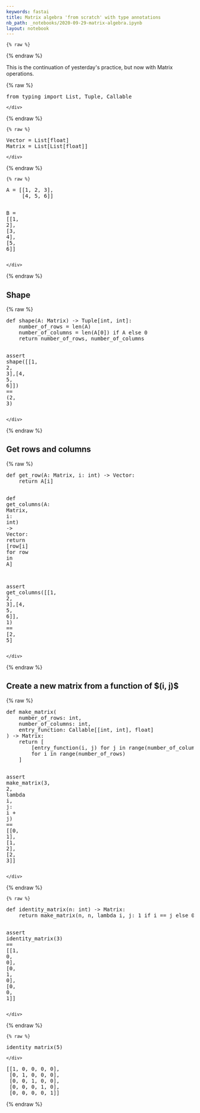 ```yaml
---
keywords: fastai
title: Matrix algebra 'from scratch' with type annotations
nb_path: _notebooks/2020-09-29-matrix-algebra.ipynb
layout: notebook
---
```


<!--
#################################################
### THIS FILE WAS AUTOGENERATED! DO NOT EDIT! ###
#################################################
# file to edit: _notebooks/2020-09-29-matrix-algebra.ipynb
-->

<div class="container" id="notebook-container">
        
    {% raw %}
    
<div class="cell border-box-sizing code_cell rendered">

</div>
    {% endraw %}

<div class="cell border-box-sizing text_cell rendered"><div class="inner_cell">
<div class="text_cell_render border-box-sizing rendered_html">
<p>This is the continuation of yesterday's practice, but now with Matrix operations.</p>

</div>
</div>
</div>
    {% raw %}
    
<div class="cell border-box-sizing code_cell rendered">
<div class="input">

<div class="inner_cell">
    <div class="input_area">
<div class=" highlight hl-ipython3"><pre><span></span><span class="kn">from</span> <span class="nn">typing</span> <span class="kn">import</span> <span class="n">List</span><span class="p">,</span> <span class="n">Tuple</span><span class="p">,</span> <span class="n">Callable</span>
</pre></div>

    </div>
</div>
</div>

</div>
    {% endraw %}

    {% raw %}
    
<div class="cell border-box-sizing code_cell rendered">
<div class="input">

<div class="inner_cell">
    <div class="input_area">
<div class=" highlight hl-ipython3"><pre><span></span><span class="n">Vector</span> <span class="o">=</span> <span class="n">List</span><span class="p">[</span><span class="nb">float</span><span class="p">]</span>
<span class="n">Matrix</span> <span class="o">=</span> <span class="n">List</span><span class="p">[</span><span class="n">List</span><span class="p">[</span><span class="nb">float</span><span class="p">]]</span>
</pre></div>

    </div>
</div>
</div>

</div>
    {% endraw %}

    {% raw %}
    
<div class="cell border-box-sizing code_cell rendered">
<div class="input">

<div class="inner_cell">
    <div class="input_area">
<div class=" highlight hl-ipython3"><pre><span></span><span class="n">A</span> <span class="o">=</span> <span class="p">[[</span><span class="mi">1</span><span class="p">,</span> <span class="mi">2</span><span class="p">,</span> <span class="mi">3</span><span class="p">],</span>
     <span class="p">[</span><span class="mi">4</span><span class="p">,</span> <span class="mi">5</span><span class="p">,</span> <span class="mi">6</span><span class="p">]]</span>

<span class="n">B</span> <span class="o">=</span> <span class="p">[[</span><span class="mi">1</span><span class="p">,</span> <span class="mi">2</span><span class="p">],</span>
     <span class="p">[</span><span class="mi">3</span><span class="p">,</span> <span class="mi">4</span><span class="p">],</span>
     <span class="p">[</span><span class="mi">5</span><span class="p">,</span> <span class="mi">6</span><span class="p">]]</span>
</pre></div>

    </div>
</div>
</div>

</div>
    {% endraw %}

<div class="cell border-box-sizing text_cell rendered"><div class="inner_cell">
<div class="text_cell_render border-box-sizing rendered_html">
<h2 id="Shape">Shape<a class="anchor-link" href="#Shape"> </a></h2>
</div>
</div>
</div>
    {% raw %}
    
<div class="cell border-box-sizing code_cell rendered">
<div class="input">

<div class="inner_cell">
    <div class="input_area">
<div class=" highlight hl-ipython3"><pre><span></span><span class="k">def</span> <span class="nf">shape</span><span class="p">(</span><span class="n">A</span><span class="p">:</span> <span class="n">Matrix</span><span class="p">)</span> <span class="o">-&gt;</span> <span class="n">Tuple</span><span class="p">[</span><span class="nb">int</span><span class="p">,</span> <span class="nb">int</span><span class="p">]:</span>
    <span class="n">number_of_rows</span> <span class="o">=</span> <span class="nb">len</span><span class="p">(</span><span class="n">A</span><span class="p">)</span>
    <span class="n">number_of_columns</span> <span class="o">=</span> <span class="nb">len</span><span class="p">(</span><span class="n">A</span><span class="p">[</span><span class="mi">0</span><span class="p">])</span> <span class="k">if</span> <span class="n">A</span> <span class="k">else</span> <span class="mi">0</span>
    <span class="k">return</span> <span class="n">number_of_rows</span><span class="p">,</span> <span class="n">number_of_columns</span>

<span class="k">assert</span> <span class="n">shape</span><span class="p">([[</span><span class="mi">1</span><span class="p">,</span> <span class="mi">2</span><span class="p">,</span> <span class="mi">3</span><span class="p">],[</span><span class="mi">4</span><span class="p">,</span> <span class="mi">5</span><span class="p">,</span> <span class="mi">6</span><span class="p">]])</span> <span class="o">==</span> <span class="p">(</span><span class="mi">2</span><span class="p">,</span> <span class="mi">3</span><span class="p">)</span>
</pre></div>

    </div>
</div>
</div>

</div>
    {% endraw %}

<div class="cell border-box-sizing text_cell rendered"><div class="inner_cell">
<div class="text_cell_render border-box-sizing rendered_html">
<h2 id="Get-rows-and-columns">Get rows and columns<a class="anchor-link" href="#Get-rows-and-columns"> </a></h2>
</div>
</div>
</div>
    {% raw %}
    
<div class="cell border-box-sizing code_cell rendered">
<div class="input">

<div class="inner_cell">
    <div class="input_area">
<div class=" highlight hl-ipython3"><pre><span></span><span class="k">def</span> <span class="nf">get_row</span><span class="p">(</span><span class="n">A</span><span class="p">:</span> <span class="n">Matrix</span><span class="p">,</span> <span class="n">i</span><span class="p">:</span> <span class="nb">int</span><span class="p">)</span> <span class="o">-&gt;</span> <span class="n">Vector</span><span class="p">:</span>
    <span class="k">return</span> <span class="n">A</span><span class="p">[</span><span class="n">i</span><span class="p">]</span>

<span class="k">def</span> <span class="nf">get_columns</span><span class="p">(</span><span class="n">A</span><span class="p">:</span> <span class="n">Matrix</span><span class="p">,</span> <span class="n">i</span><span class="p">:</span> <span class="nb">int</span><span class="p">)</span> <span class="o">-&gt;</span> <span class="n">Vector</span><span class="p">:</span>
    <span class="k">return</span> <span class="p">[</span><span class="n">row</span><span class="p">[</span><span class="n">i</span><span class="p">]</span> <span class="k">for</span> <span class="n">row</span> <span class="ow">in</span> <span class="n">A</span><span class="p">]</span> 

<span class="k">assert</span> <span class="n">get_columns</span><span class="p">([[</span><span class="mi">1</span><span class="p">,</span> <span class="mi">2</span><span class="p">,</span> <span class="mi">3</span><span class="p">],[</span><span class="mi">4</span><span class="p">,</span> <span class="mi">5</span><span class="p">,</span> <span class="mi">6</span><span class="p">]],</span> <span class="mi">1</span><span class="p">)</span> <span class="o">==</span> <span class="p">[</span><span class="mi">2</span><span class="p">,</span> <span class="mi">5</span><span class="p">]</span>
</pre></div>

    </div>
</div>
</div>

</div>
    {% endraw %}

<div class="cell border-box-sizing text_cell rendered"><div class="inner_cell">
<div class="text_cell_render border-box-sizing rendered_html">
<h2 id="Create-a-new-matrix-from-a-function-of-$(i,-j)$">Create a new matrix from a function of $(i, j)$<a class="anchor-link" href="#Create-a-new-matrix-from-a-function-of-$(i,-j)$"> </a></h2>
</div>
</div>
</div>
    {% raw %}
    
<div class="cell border-box-sizing code_cell rendered">
<div class="input">

<div class="inner_cell">
    <div class="input_area">
<div class=" highlight hl-ipython3"><pre><span></span><span class="k">def</span> <span class="nf">make_matrix</span><span class="p">(</span>
    <span class="n">number_of_rows</span><span class="p">:</span> <span class="nb">int</span><span class="p">,</span>
    <span class="n">number_of_columns</span><span class="p">:</span> <span class="nb">int</span><span class="p">,</span>
    <span class="n">entry_function</span><span class="p">:</span> <span class="n">Callable</span><span class="p">[[</span><span class="nb">int</span><span class="p">,</span> <span class="nb">int</span><span class="p">],</span> <span class="nb">float</span><span class="p">]</span>
<span class="p">)</span> <span class="o">-&gt;</span> <span class="n">Matrix</span><span class="p">:</span>
    <span class="k">return</span> <span class="p">[</span>
        <span class="p">[</span><span class="n">entry_function</span><span class="p">(</span><span class="n">i</span><span class="p">,</span> <span class="n">j</span><span class="p">)</span> <span class="k">for</span> <span class="n">j</span> <span class="ow">in</span> <span class="nb">range</span><span class="p">(</span><span class="n">number_of_columns</span><span class="p">)]</span>
        <span class="k">for</span> <span class="n">i</span> <span class="ow">in</span> <span class="nb">range</span><span class="p">(</span><span class="n">number_of_rows</span><span class="p">)</span>
    <span class="p">]</span>

<span class="k">assert</span> <span class="n">make_matrix</span><span class="p">(</span><span class="mi">3</span><span class="p">,</span> <span class="mi">2</span><span class="p">,</span> <span class="k">lambda</span> <span class="n">i</span><span class="p">,</span> <span class="n">j</span><span class="p">:</span> <span class="n">i</span> <span class="o">+</span> <span class="n">j</span><span class="p">)</span> <span class="o">==</span> <span class="p">[[</span><span class="mi">0</span><span class="p">,</span> <span class="mi">1</span><span class="p">],</span> <span class="p">[</span><span class="mi">1</span><span class="p">,</span> <span class="mi">2</span><span class="p">],</span> <span class="p">[</span><span class="mi">2</span><span class="p">,</span> <span class="mi">3</span><span class="p">]]</span>
</pre></div>

    </div>
</div>
</div>

</div>
    {% endraw %}

    {% raw %}
    
<div class="cell border-box-sizing code_cell rendered">
<div class="input">

<div class="inner_cell">
    <div class="input_area">
<div class=" highlight hl-ipython3"><pre><span></span><span class="k">def</span> <span class="nf">identity_matrix</span><span class="p">(</span><span class="n">n</span><span class="p">:</span> <span class="nb">int</span><span class="p">)</span> <span class="o">-&gt;</span> <span class="n">Matrix</span><span class="p">:</span>
    <span class="k">return</span> <span class="n">make_matrix</span><span class="p">(</span><span class="n">n</span><span class="p">,</span> <span class="n">n</span><span class="p">,</span> <span class="k">lambda</span> <span class="n">i</span><span class="p">,</span> <span class="n">j</span><span class="p">:</span> <span class="mi">1</span> <span class="k">if</span> <span class="n">i</span> <span class="o">==</span> <span class="n">j</span> <span class="k">else</span> <span class="mi">0</span><span class="p">)</span>

<span class="k">assert</span> <span class="n">identity_matrix</span><span class="p">(</span><span class="mi">3</span><span class="p">)</span> <span class="o">==</span> <span class="p">[[</span><span class="mi">1</span><span class="p">,</span> <span class="mi">0</span><span class="p">,</span> <span class="mi">0</span><span class="p">],</span> <span class="p">[</span><span class="mi">0</span><span class="p">,</span> <span class="mi">1</span><span class="p">,</span> <span class="mi">0</span><span class="p">],</span> <span class="p">[</span><span class="mi">0</span><span class="p">,</span> <span class="mi">0</span><span class="p">,</span> <span class="mi">1</span><span class="p">]]</span>
</pre></div>

    </div>
</div>
</div>

</div>
    {% endraw %}

    {% raw %}
    
<div class="cell border-box-sizing code_cell rendered">
<div class="input">

<div class="inner_cell">
    <div class="input_area">
<div class=" highlight hl-ipython3"><pre><span></span><span class="n">identity_matrix</span><span class="p">(</span><span class="mi">5</span><span class="p">)</span>
</pre></div>

    </div>
</div>
</div>

<div class="output_wrapper">
<div class="output">

<div class="output_area">



<div class="output_text output_subarea output_execute_result">
<pre>[[1, 0, 0, 0, 0],
 [0, 1, 0, 0, 0],
 [0, 0, 1, 0, 0],
 [0, 0, 0, 1, 0],
 [0, 0, 0, 0, 1]]</pre>
</div>

</div>

</div>
</div>

</div>
    {% endraw %}

</div>
 


